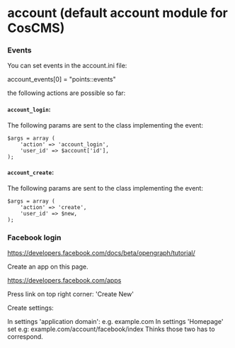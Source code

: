 account (default account module for CosCMS)
===========================================

### Events

You can set events in the account.ini file: 

account_events[0] = "points::events"

the following actions are possible so far: 

#### `account_login`:

The following params are sent to the class implementing the event:

    $args = array (
        'action' => 'account_login',
        'user_id' => $account['id'],
    );

#### `account_create`:

The following params are sent to the class implementing the event:

    $args = array (
        'action' => 'create',
        'user_id' => $new,
    );

### Facebook login 

https://developers.facebook.com/docs/beta/opengraph/tutorial/

Create an app on this page. 

https://developers.facebook.com/apps

Press link on top right corner: 'Create New'

Create settings: 

In settings 'application domain': e.g. example.com
In settings 'Homepage' set e.g: example.com/account/facebook/index
Thinks those two has to correspond.  

